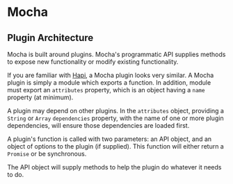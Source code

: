 # Mocha

## Plugin Architecture

Mocha is built around plugins.  Mocha's programmatic API supplies methods to expose new functionality or modify existing functionality.

If you are familiar with [Hapi](http://hapijs.com), a Mocha plugin looks very similar.  A Mocha plugin is simply a module which exports a function.  In addition, module must export an `attributes` property, which is an object having a `name` property (at minimum).

A plugin may depend on other plugins.  In the `attributes` object, providing a `String` or `Array` `dependencies` property, with the name of one or more plugin dependencies, will ensure those dependencies are loaded first.

A plugin's function is called with two parameters: an API object, and an object of options to the plugin (if supplied).  This function will either return a `Promise` or be synchronous.

The API object will supply methods to help the plugin do whatever it needs to do.

